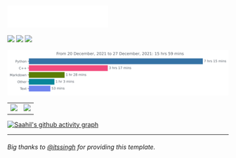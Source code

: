 
<img src=images/header.svg />

[![](https://img.shields.io/badge/LinkedIn-0077B5?style=for-the-badge&logo=linkedin&logoColor=white)](https://www.linkedin.com/in/saahil-ali-290399/)
[![](https://img.shields.io/badge/Gmail-D14836?style=for-the-badge&logo=gmail&logoColor=white)](mailto:programmer290399@gmail.com)
[![](https://img.shields.io/badge/Discord-7289DA?style=for-the-badge&logo=discord&logoColor=white)](https://discordapp.com/channels/@me/programmer290399#9697)
<p align="center">
<img src=images/stat.svg alt="image"/>
</p>

<table><tr><td><img src="https://github-readme-stats.vercel.app/api?username=programmer290399&show_icons=true&theme=gotham" /></td><td><img src="http://github-readme-streak-stats.herokuapp.com?user=programmer290399&theme=gotham"/></td></tr></table>

[![Saahil's github activity graph](https://gh-readme-activity-graph.herokuapp.com/graph?username=programmer290399&theme=gotham&custom_title=Contribution%20Graph)](https://github.com/ashutosh00710/github-readme-activity-graph)
<hr>

###### Big thanks to [@itssingh](https://github.com/itssingh) for providing this template. 
